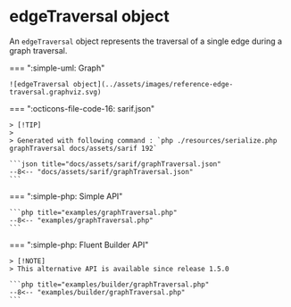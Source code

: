 <!-- markdownlint-disable MD013 -->
# edgeTraversal object

An `edgeTraversal` object represents the traversal of a single edge during a graph traversal.

=== ":simple-uml: Graph"

    ![edgeTraversal object](../assets/images/reference-edge-traversal.graphviz.svg)

=== ":octicons-file-code-16: sarif.json"

    > [!TIP]
    >
    > Generated with following command : `php ./resources/serialize.php graphTraversal docs/assets/sarif 192`

    ```json title="docs/assets/sarif/graphTraversal.json"
    --8<-- "docs/assets/sarif/graphTraversal.json"
    ```

=== ":simple-php: Simple API"

    ```php title="examples/graphTraversal.php"
    --8<-- "examples/graphTraversal.php"
    ```

=== ":simple-php: Fluent Builder API"

    > [!NOTE]
    > This alternative API is available since release 1.5.0

    ```php title="examples/builder/graphTraversal.php"
    --8<-- "examples/builder/graphTraversal.php"
    ```
